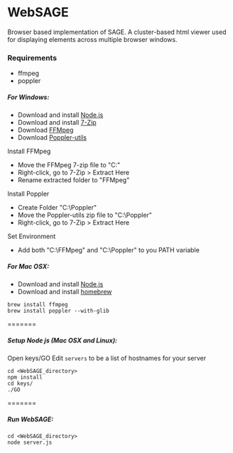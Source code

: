 WebSAGE
=======

Browser based implementation of SAGE. A cluster-based html viewer used for displaying elements across multiple browser windows.

### Requirements ###
* ffmpeg
* poppler

##### For Windows: #####

* Download and install [Node.js](http://nodejs.org/)
* Download and install [7-Zip](http://www.7-zip.org/)
* Download [FFMpeg](http://ffmpeg.zeranoe.com/builds/)
* Download [Poppler-utils](http://manifestwebdesign.com/2013/01/09/xpdf-and-poppler-utils-on-windows/)

Install FFMpeg
* Move the FFMpeg 7-zip file to "C:\"
* Right-click, go to 7-Zip > Extract Here
* Rename extracted folder to "FFMpeg"

Install Poppler
* Create Folder "C:\Poppler"
* Move the Poppler-utils zip file to "C:\Poppler"
* Right-click, go to 7-Zip > Extract Here

Set Environment
* Add both "C:\FFMpeg" and "C:\Poppler" to you PATH variable


##### For Mac OSX: #####

* Download and install [Node.js](http://nodejs.org/)
* Download and install [homebrew](http://brew.sh/)

```
brew install ffmpeg 
brew install poppler --with-glib
```


=======

##### Setup Node js (Mac OSX and Linux): #####
Open keys/GO
Edit ```servers``` to be a list of hostnames for your server
```
cd <WebSAGE_directory>
npm install
cd keys/
./GO
```

=======

##### Run WebSAGE: #####
```
cd <WebSAGE_directory>
node server.js
```


